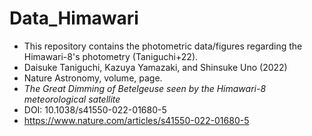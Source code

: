 # Data_Himawari
- This repository contains the photometric data/figures regarding the Himawari-8's photometry (Taniguchi+22). 
- Daisuke Taniguchi, Kazuya Yamazaki, and Shinsuke Uno (2022)
- Nature Astronomy, volume, page.
- _The Great Dimming of Betelgeuse seen by the Himawari-8 meteorological satellite_
- DOI: 10.1038/s41550-022-01680-5
- https://www.nature.com/articles/s41550-022-01680-5
